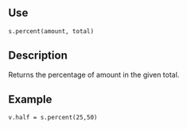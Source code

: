 ## Use
`s.percent(amount, total)`

## Description
Returns the percentage of amount in the given total.

## Example
`v.half = s.percent(25,50)`